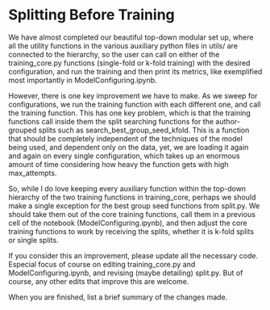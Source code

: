 # Splitting Before Training

We have almost completed our beautiful top-down modular set up, where all the utility functions in the various auxiliary python files in utils/ are connected to the hierarchy, so the user can call on either of the training_core.py functions (single-fold or k-fold training) with the desired configuration, and run the training and then print its metrics, like exemplified most importantly in ModelConfiguring.ipynb.

However, there is one key improvement we have to make. As we sweep for configurations, we run the training function with each different one, and call the training function. This has one key problem, which is that the training functions call inside them the split searching functions for the author-grouped splits such as search_best_group_seed_kfold. This is a function that should be completely independent of the techniques of the model being used, and dependent only on the data, yet, we are loading it again and again on every single configuration, which takes up an enormous amount of time considering how heavy the function gets with high max_attempts.

So, while I do love keeping every auxiliary function within the top-down hierarchy of the two training functions in training_core, perhaps we should make a single exception for the best group seed functions from split.py. We should take them out of the core training functions, call them in a previous cell of the notebook (ModelConfiguring.ipynb), and then adjust the core training functions to work by receiving the splits, whether it is k-fold splits or single splits.

If you consider this an improvement, please update all the necessary code. Especial focus of course on editing training_core.py and ModelConfiguring.ipynb, and revising (maybe detailing) split.py. But of course, any other edits that improve this are welcome.

When you are finished, list a brief summary of the changes made.

